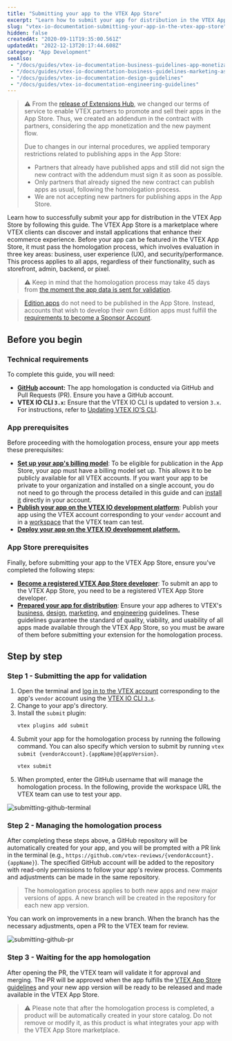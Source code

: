 ```yaml
---
title: "Submitting your app to the VTEX App Store"
excerpt: "Learn how to submit your app for distribution in the VTEX App Store."
slug: "vtex-io-documentation-submitting-your-app-in-the-vtex-app-store"
hidden: false
createdAt: "2020-09-11T19:35:00.561Z"
updatedAt: "2022-12-13T20:17:44.608Z"
category: "App Development"
seeAlso:
 - "/docs/guides/vtex-io-documentation-business-guidelines-app-monetization"
 - "/docs/guides/vtex-io-documentation-business-guidelines-marketing-assets"
 - "/docs/guides/vtex-io-documentation-design-guidelines"
 - "/docs/guides/vtex-io-documentation-engineering-guidelines"
---
```


>⚠ From the [release of Extensions Hub](https://developers.vtex.com/updates/release-notes/extensions-hub-our-new-place-to-promote-apps-and-partners-inside-vtex-admin), we changed our terms of service to enable VTEX partners to promote and sell their apps in the App Store. Thus, we created an addendum in the contract with partners, considering the app monetization and the new payment flow.
>
> Due to changes in our internal procedures, we applied temporary restrictions related to publishing apps in the App Store:
>
> - Partners that already have published apps and still did not sign the new contract with the addendum must sign it as soon as possible.
> - Only partners that already signed the new contract can publish apps as usual, following the homologation process.
> - We are not accepting new partners for publishing apps in the App Store.

Learn how to successfully submit your app for distribution in the VTEX App Store by following this guide. The VTEX App Store is a marketplace where VTEX clients can discover and install applications that enhance their ecommerce experience. Before your app can be featured in the VTEX App Store, it must pass the homologation process, which involves evaluation in three key areas: business, user experience (UX), and security/performance. This process applies to all apps, regardless of their functionality, such as storefront, admin, backend, or pixel.

> ⚠️ Keep in mind that the homologation process may take 45 days from [the moment the app data is sent for validation](https://developers.vtex.com/docs/guides/vtex-io-documentation-submitting-your-app-in-the-vtex-app-store#step-2-sending-the-app-data-for-validation).

> [Edition apps](https://developers.vtex.com/docs/guides/vtex-io-documentation-edition-app) do not need to be published in the App Store. Instead, accounts that wish to develop their own Edition apps must fulfill the [requirements to become a Sponsor Account](https://developers.vtex.com/docs/guides/vtex-io-documentation-becoming-a-sponsor-account).

## Before you begin

### Technical requirements

To complete this guide, you will need:

- **[GitHub](https://github.com/) account:** The app homologation is conducted via GitHub and Pull Requests (PR). Ensure you have a GitHub account.
 - **VTEX IO CLI `3.x`:** Ensure that the VTEX IO CLI is updated to version `3.x`. For instructions, refer to [Updating VTEX IO'S CLI](https://developers.vtex.com/docs/guides/vtex-io-documentation-vtex-io-cli-update).

### App prerequisites

Before proceeding with the homologation process, ensure your app meets these prerequisites:

- [**Set up your app's billing model**](https://developers.vtex.com/docs/guides/vtex-io-documentation-setting-your-apps-billing-model): To be eligible for publication in the App Store, your app must have a billing model set up. This allows it to be publicly available for all VTEX accounts. If you want your app to be private to your organization and installed on a single account, you do not need to go through the process detailed in this guide and can [install it](https://developers.vtex.com/docs/guides/vtex-io-documentation-installing-an-app) directly in your account.
- [**Publish your app on the VTEX IO development platform**](https://developers.vtex.com/docs/guides/vtex-io-documentation-publishing-an-app/): Publish your app using the VTEX account corresponding to your  `vendor` account and in a [workspace](https://developers.vtex.com/docs/guides/vtex-io-documentation-workspace/) that the VTEX team can test.
- [**Deploy your app on the VTEX IO development platform.**](https://developers.vtex.com/docs/guides/vtex-io-documentation-making-your-new-app-version-publicly-available#step-6---deploying-the-app-stable-version)
  
### App Store prerequisites

Finally, before submitting your app to the VTEX App Store, ensure you've completed the following steps:

- [**Become a registered VTEX App Store developer**](https://developers.vtex.com/docs/guides/vtex-io-documentation-becoming-a-registered-vtex-app-store-developer): To submit an app to the VTEX App Store, you need to be a registered VTEX App Store developer.
- [**Prepared your app for distribution**](https://developers.vtex.com/docs/guides/vtex-io-documentation-preparing-your-app-distribution): Ensure your app adheres to VTEX's [business](https://developers.vtex.com/docs/guides/vtex-io-documentation-business-guidelines-vtex-app-store), [design](https://developers.vtex.com/docs/guides/vtex-io-documentation-design-guidelines), [marketing](https://developers.vtex.com/docs/guides/vtex-io-documentation-business-guidelines-marketing-assets), and [engineering](https://developers.vtex.com/docs/guides/vtex-io-documentation-engineering-guidelines) guidelines. These guidelines guarantee the standard of quality, viability, and usability of all apps made available through the VTEX App Store, so you must be aware of them before submitting your extension for the homologation process.

## Step by step

### Step 1 - Submitting the app for validation

1. Open the terminal and [log in to the VTEX account](https://developers.vtex.com/docs/guides/vtex-io-documentation-vtex-io-cli-usage#logging-into-your-vtex-account) corresponding to the app's `vendor` account using the [VTEX IO CLI `3.x`](https://developers.vtex.com/docs/guides/vtex-io-documentation-vtex-io-cli-installation-and-command-reference).
2. Change to your app's directory.
3. Install the `submit` plugin:
   ```sh
   vtex plugins add submit
   ```
4. Submit your app for the homologation process by running the following command. You can also specify which version to submit by running `vtex submit {vendorAccount}.{appName}@{appVersion}`.
   ```sh
   vtex submit
   ```
5. When prompted, enter the GitHub username that will manage the homologation process. In the following, provide the workspace URL the VTEX team can use to test your app.

![submitting-github-terminal](https://cdn.jsdelivr.net/gh/vtexdocs/dev-portal-content@main/images/vtex-io-documentation-submitting-your-app-in-the-vtex-app-store-0.png)

### Step 2 - Managing the homologation process

After completing these steps above, a GitHub repository will be automatically created for your app, and you will be prompted with a PR link in the terminal (e.g., `https://github.com/vtex-reviews/{vendorAccount}.{appName}`). The specified GitHub account will be added to the repository with read-only permissions to follow your app's review process. Comments and adjustments can be made in the same repository. 

> The homologation process applies to both new apps and new major versions of apps. A new branch will be created in the repository for each new app version.

You can work on improvements in a new branch. When the branch has the necessary adjustments, open a PR to the VTEX team for review.

![submitting-github-pr](https://cdn.jsdelivr.net/gh/vtexdocs/dev-portal-content@main/images/vtex-io-documentation-submitting-your-app-in-the-vtex-app-store-1.png)

### Step 3 - Waiting for the app homologation

After opening the PR, the VTEX team will validate it for approval and merging. The PR will be approved when the app fulfills the [VTEX App Store guidelines](https://developers.vtex.com/docs/guides/vtex-io-documentation-homologation-requirements-for-vtex-app-store) and your new app version will be ready to be released and made available in the VTEX App Store.

> ⚠️ Please note that after the homologation process is completed, a product will be automatically created in your store catalog. Do not remove or modify it, as this product is what integrates your app with the VTEX App Store marketplace.
